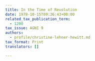 ```yaml
---
title: In the Time of Revolution
date: 1978-10-15T09:36:43+00:00
related_tax_publication_term:
  - 1200
tax_issue: AGNI 9
authors:
  - profile/christine-lehner-hewitt.md
tax_format: Print
translators: []

---
```


